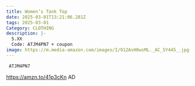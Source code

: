 ```yaml
---
title: Women’s Tank Top
date: 2025-03-01T13:21:06.281Z
tags: 2025-03-01
Category: CLOTHING
description: |-
  5.XX
  Code: ATJM4PN7 + coupon
image: https://m.media-amazon.com/images/I/912AsH0wsML._AC_SY445_.jpg
---
```

<pre class="language-javascript"><code

class="language-javascript"> ATJM4PN7 </code></pre>

https://amzn.to/41p3cKn   AD
